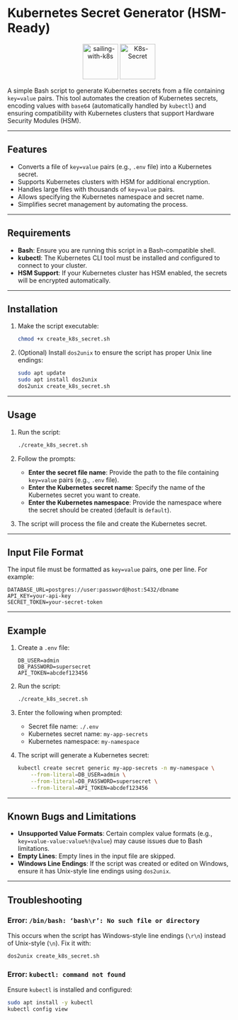 # Kubernetes Secret Generator (HSM-Ready)

<p align="center">
   <img src="https://kubernetes.io/images/kubernetes.png" alt="sailing-with-k8s" width="80">
   <img src="https://raw.githubusercontent.com/kubernetes/community/refs/heads/master/icons/png/resources/labeled/secret-128.png" alt="K8s-Secret" width="80">
</p>

A simple Bash script to generate Kubernetes secrets from a file containing `key=value` pairs. This tool automates the creation of Kubernetes secrets, encoding values with `base64` (automatically handled by `kubectl`) and ensuring compatibility with Kubernetes clusters that support Hardware Security Modules (HSM).

---

## Features

- Converts a file of `key=value` pairs (e.g., `.env` file) into a Kubernetes secret.
- Supports Kubernetes clusters with HSM for additional encryption.
- Handles large files with thousands of `key=value` pairs.
- Allows specifying the Kubernetes namespace and secret name.
- Simplifies secret management by automating the process.

---

## Requirements

- **Bash**: Ensure you are running this script in a Bash-compatible shell.
- **kubectl**: The Kubernetes CLI tool must be installed and configured to connect to your cluster.
- **HSM Support**: If your Kubernetes cluster has HSM enabled, the secrets will be encrypted automatically.

---

## Installation

1. Make the script executable:
   ```bash
   chmod +x create_k8s_secret.sh
   ```

2. (Optional) Install `dos2unix` to ensure the script has proper Unix line endings:
   ```bash
   sudo apt update
   sudo apt install dos2unix
   dos2unix create_k8s_secret.sh
   ```

---

## Usage

1. Run the script:
   ```bash
   ./create_k8s_secret.sh
   ```

2. Follow the prompts:
   - **Enter the secret file name**: Provide the path to the file containing `key=value` pairs (e.g., `.env` file).
   - **Enter the Kubernetes secret name**: Specify the name of the Kubernetes secret you want to create.
   - **Enter the Kubernetes namespace**: Provide the namespace where the secret should be created (default is `default`).

3. The script will process the file and create the Kubernetes secret.

---

## Input File Format

The input file must be formatted as `key=value` pairs, one per line. For example:

```env
DATABASE_URL=postgres://user:password@host:5432/dbname
API_KEY=your-api-key
SECRET_TOKEN=your-secret-token
```

---

## Example

1. Create a `.env` file:
   ```env
   DB_USER=admin
   DB_PASSWORD=supersecret
   API_TOKEN=abcdef123456
   ```

2. Run the script:
   ```bash
   ./create_k8s_secret.sh
   ```

3. Enter the following when prompted:
   - Secret file name: `./.env`
   - Kubernetes secret name: `my-app-secrets`
   - Kubernetes namespace: `my-namespace`

4. The script will generate a Kubernetes secret:
   ```bash
   kubectl create secret generic my-app-secrets -n my-namespace \
       --from-literal=DB_USER=admin \
       --from-literal=DB_PASSWORD=supersecret \
       --from-literal=API_TOKEN=abcdef123456
   ```

---

## Known Bugs and Limitations

- **Unsupported Value Formats**: Certain complex value formats (e.g., `key=value-value:value%!@value`) may cause issues due to Bash limitations.
- **Empty Lines**: Empty lines in the input file are skipped.
- **Windows Line Endings**: If the script was created or edited on Windows, ensure it has Unix-style line endings using `dos2unix`.

---

## Troubleshooting

### Error: `/bin/bash: ‘bash\r’: No such file or directory`
This occurs when the script has Windows-style line endings (`\r\n`) instead of Unix-style (`\n`). Fix it with:
```bash
dos2unix create_k8s_secret.sh
```

### Error: `kubectl: command not found`
Ensure `kubectl` is installed and configured:
```bash
sudo apt install -y kubectl
kubectl config view
```
